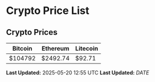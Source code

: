 # Crypto Price List

## Crypto Prices
| Bitcoin | Ethereum | Litecoin |
| ------- | -------- | -------- |
| $104792 | $2492.74 | $92.71 |
**Last Updated:** 2025-05-20 12:55 UTC
**Last Updated:** $DATE$
